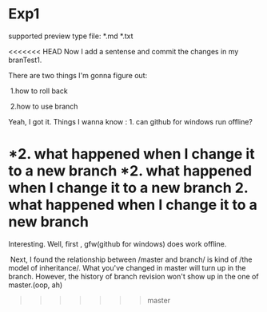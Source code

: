 # Exp1

supported preview type file:  *.md  *.txt 



<<<<<<< HEAD
Now  I add a sentense and commit the changes in my branTest1.

There are two things I'm gonna figure out:

​	1.how to roll back

​	2.how to use branch



Yeah, I got it.  Things  I wanna know : 1. can github for windows run offline?

​								 *2.  what happened when I  change it to a new branch​								 *2.  what happened when I  change it to a new branch
2.  what happened when I  change it to a new branch
=======
Interesting.  Well, first , gfw(github for windows) does work offline.

​	 	      Next, I found the relationship between /master and branch/ is kind of  /the model of inheritance/.  What you've changed in master will turn up in the branch. However, the history of branch revision won't show up in the one of master.(oop, ah)
>>>>>>> master
